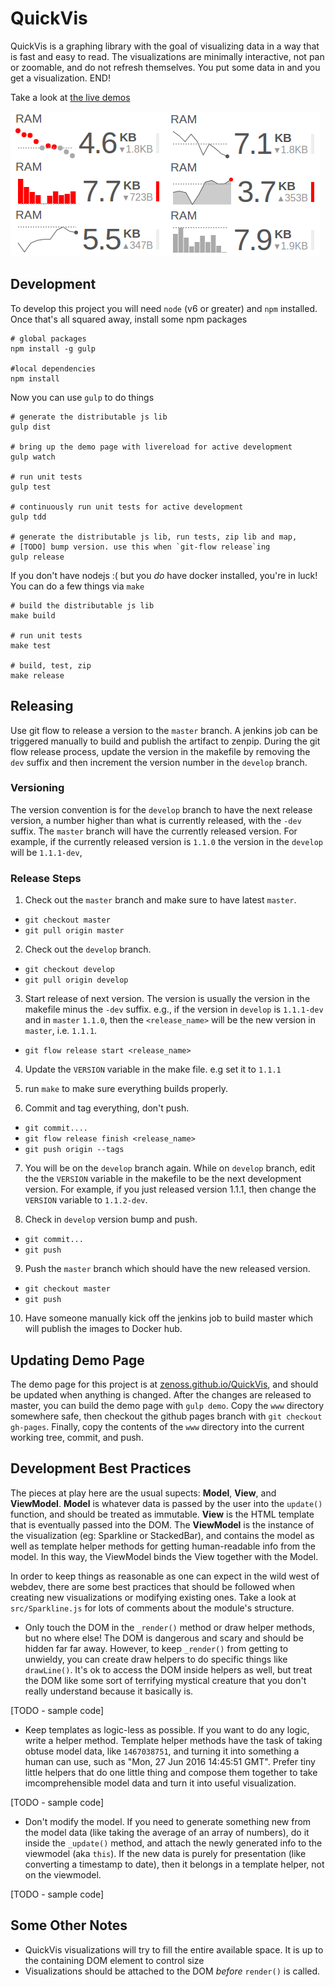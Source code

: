 # QuickVis
QuickVis is a graphing library with the goal of visualizing data in a way that is fast and easy to read. The visualizations are minimally interactive, not pan or zoomable, and do not refresh themselves. You put some data in and you get a visualization. END!

Take a look at [the live demos](https://zenoss.github.io/QuickVis/)

![some quickvis vis's](quickvis1.png)

## Development
To develop this project you will need `node` (v6 or greater) and `npm` installed. Once that's all squared away, install some npm packages

```
# global packages
npm install -g gulp

#local dependencies
npm install
```

Now you can use `gulp` to do things

```
# generate the distributable js lib
gulp dist

# bring up the demo page with livereload for active development
gulp watch

# run unit tests
gulp test

# continuously run unit tests for active development
gulp tdd

# generate the distributable js lib, run tests, zip lib and map,
# [TODO] bump version. use this when `git-flow release`ing
gulp release

```

If you don't have nodejs :( but you *do* have docker installed, you're in luck! You can do a few things via `make`

```
# build the distributable js lib
make build

# run unit tests
make test

# build, test, zip
make release
```

## Releasing
Use git flow to release a version to the `master` branch. A jenkins job can be triggered manually to build and publish the
artifact to zenpip.  During the git flow release process, update the version in the makefile by removing the `dev`
suffix and then increment the version number in the `develop` branch.

### Versioning
The version convention is for the `develop` branch to have the next release version, a number higher than what is
 currently released, with the `-dev` suffix. The `master` branch will have the currently released version.  For
 example, if the currently released version is `1.1.0` the version in the `develop` will be `1.1.1-dev`,

### Release Steps
1. Check out the `master` branch and make sure to have latest `master`.
  * `git checkout master`
  * `git pull origin master`

2. Check out the `develop` branch.
  * `git checkout develop`
  * `git pull origin develop`

3. Start release of next version. The version is usually the version in the makefile minus the `-dev` suffix.  e.g., if the version
  in `develop` is `1.1.1-dev` and in `master` `1.1.0`, then the
  `<release_name>` will be the new version in `master`, i.e. `1.1.1`.
  *  `git flow release start <release_name>`

4. Update the `VERSION` variable in the make file. e.g set it to `1.1.1`

5. run `make` to make sure everything builds properly.

6. Commit and tag everything, don't push.
  * `git commit....`
  * `git flow release finish <release_name>`
  * `git push origin --tags`

7. You will be on the `develop` branch again. While on `develop` branch, edit the the `VERSION` variable in the makefile to
be the next development version. For example, if you just released version 1.1.1, then change the `VERSION` variable to
`1.1.2-dev`.

8. Check in `develop` version bump and push.
  * `git commit...`
  * `git push`

9. Push the `master` branch which should have the new released version.
  * `git checkout master`
  * `git push`

10. Have someone manually kick off the jenkins job to build master which will publish the images to Docker hub.

## Updating Demo Page
The demo page for this project is at [zenoss.github.io/QuickVis](https://zenoss.github.io/QuickVis), and should be updated when anything is changed. After the changes are released to master, you can build the demo page with `gulp demo`. Copy the `www` directory somewhere safe, then checkout the github pages branch with `git checkout gh-pages`. Finally, copy the contents of the `www` directory into the current working tree, commit, and push.

## Development Best Practices
The pieces at play here are the usual supects: **Model**, **View**, and **ViewModel**. **Model** is whatever data is passed by the user into the `update()` function, and should be treated as immutable. **View** is the HTML template that is eventually passed into the DOM. The **ViewModel** is the instance of the visualization (eg: Sparkline or StackedBar), and contains the model as well as template helper methods for getting human-readable info from the model. In this way, the ViewModel binds the View together with the Model.

In order to keep things as reasonable as one can expect in the wild west of webdev, there are some best practices that should be followed when creating new visualizations or modifying existing ones. Take a look at `src/Sparkline.js` for lots of comments about the module's structure.

* Only touch the DOM in the `_render()` method or draw helper methods, but no where else! The DOM is dangerous and scary and should be hidden far far away. However, to keep `_render()` from getting to unwieldy, you can create draw helpers to do specific things like `drawLine()`. It's ok to access the DOM inside helpers as well, but treat the DOM like some sort of terrifying mystical creature that you don't really understand because it basically is.

[TODO - sample code]

* Keep templates as logic-less as possible. If you want to do any logic, write a helper method. Template helper methods have the task of taking obtuse model data, like `1467038751`, and turning it into something a human can use, such as "Mon, 27 Jun 2016 14:45:51 GMT". Prefer tiny little helpers that do one little thing and compose them together to take imcomprehensible model data and turn it into useful visualization.

[TODO - sample code]

* Don't modify the model. If you need to generate something new from the model data (like taking the average of an array of numbers), do it inside the `_update()` method, and attach the newly generated info to the viewmodel (aka `this`). If the new data is purely for presentation (like converting a timestamp to date), then it belongs in a template helper, not on the viewmodel.

[TODO - sample code]

## Some Other Notes
* QuickVis visualizations will try to fill the entire available space. It is up to the containing DOM element to control size
* Visualizations should be attached to the DOM *before* `render()` is called.
